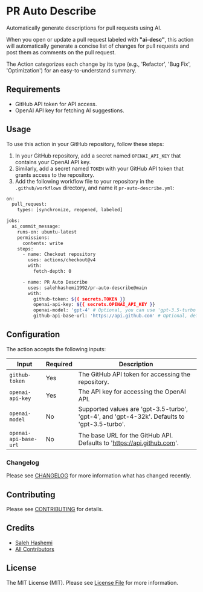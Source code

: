 # PR Auto Describe
Automatically generate descriptions for pull requests using AI.

When you open or update a pull request labeled with **"ai-desc"**, this action will automatically generate a concise list of changes for pull requests and post them as comments on the pull request.

The Action categorizes each change by its type (e.g., 'Refactor', 'Bug Fix', 'Optimization') for an easy-to-understand summary.

## Requirements
* GitHub API token for API access.
* OpenAI API key for fetching AI suggestions.

## Usage
To use this action in your GitHub repository, follow these steps:

1. In your GitHub repository, add a secret named `OPENAI_API_KEY` that contains your OpenAI API key.
2. Similarly, add a secret named `TOKEN` with your GitHub API token that grants access to the repository.
3. Add the following workflow file to your repository in the `.github/workflows` directory, and name it `pr-auto-describe.yml`:

```bash
on:
  pull_request:
    types: [synchronize, reopened, labeled]

jobs:
  ai_commit_message:
    runs-on: ubuntu-latest
    permissions:
      contents: write
    steps:
      - name: Checkout repository
        uses: actions/checkout@v4
        with:
          fetch-depth: 0

      - name: PR Auto Describe
        uses: salehhashemi1992/pr-auto-describe@main
        with:
          github-token: ${{ secrets.TOKEN }}
          openai-api-key: ${{ secrets.OPENAI_API_KEY }}
          openai-model: 'gpt-4' # Optional, you can use 'gpt-3.5-turbo' or 'gpt-4-32k' as well.
          github-api-base-url: 'https://api.github.com' # Optional, defaults to 'https://api.github.com'
```

## Configuration

The action accepts the following inputs:

| Input          | Required | Description |
|----------------|-|-|
| `github-token`   | Yes | The GitHub API token for accessing the repository. |
| `openai-api-key` | Yes | The API key for accessing the OpenAI API. |
| `openai-model`   | No | Supported values are 'gpt-3.5-turbo', 'gpt-4', and 'gpt-4-32k'. Defaults to 'gpt-3.5-turbo'.|
| `openai-api-base-url`   | No | The base URL for the GitHub API. Defaults to 'https://api.github.com'.|

### Changelog

Please see [CHANGELOG](CHANGELOG.md) for more information what has changed recently.

## Contributing

Please see [CONTRIBUTING](CONTRIBUTING.md) for details.

## Credits

-   [Saleh Hashemi](https://github.com/salehhashemi1992)
-   [All Contributors](../../contributors)

## License

The MIT License (MIT). Please see [License File](LICENSE) for more information.